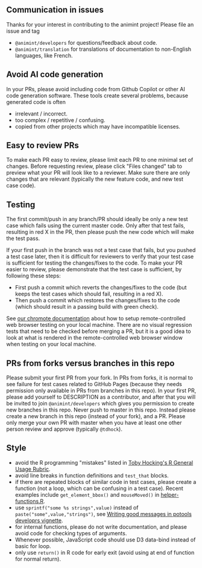 ## Communication in issues

Thanks for your interest in contributing to the animint project!
Please file an issue and tag

* `@animint/developers` for questions/feedback about code.
* `@animint/translation` for translations of documentation to non-English languages, like French.

## Avoid AI code generation

In your PRs, please avoid including code from Github Copilot or other AI code generation software. These tools create several problems, because generated code is often

* irrelevant / incorrect.
* too complex / repetitive / confusing.
* copied from other projects which may have incompatible licenses.

## Easy to review PRs

To make each PR easy to review, please limit each PR to one minimal set of changes.
Before requesting review, please click "Files changed" tab to preview what your PR will look like to a reviewer.
Make sure there are only changes that are relevant (typically the new feature code, and new test case code).

## Testing

The first commit/push in any branch/PR should ideally be only a new test case which fails using the current master code.
Only after that test fails, resulting in red X in the PR, then please push the new code which will make the test pass.

If your first push in the branch was not a test case that fails, but you pushed a test case later, then it is difficult for reviewers to verify that your test case is sufficient for testing the changes/fixes to the code. To make your PR easier to review, please demonstrate that the test case is sufficient, by following these steps:

* First push a commit which reverts the changes/fixes to the code (but keeps the test cases which should fail, resulting in a red X).
* Then push a commit which restores the changes/fixes to the code (which should result in a passing build with green check).

See [our chromote documentation](https://github.com/animint/animint2/wiki/Chromote-testing-documentation) about how to setup remote-controlled web browser testing on your local machine.
There are no visual regression tests that need to be checked before merging a PR, but it is a good idea to look at what is rendered in the remote-controlled web browser window when testing on your local machine.

## PRs from forks versus branches in this repo

Please submit your first PR from your fork. In PRs from forks, it is normal to see failure for test cases related to GitHub Pages (because they needs permission only available in PRs from branches in this repo). In your first PR, please add yourself to DESCRIPTION as a contributor, and after that you will be invited to join `@animint/developers` which gives you permission to create new branches in this repo. Never push to master in this repo. Instead please create a new branch in this repo (instead of your fork), and a PR. Please only merge your own PR with master when you have at least one other person review and approve (typically `@tdhock`).

## Style

* avoid the R programming "mistakes" listed in [Toby Hocking's R General Usage Rubric](https://docs.google.com/document/d/1W6-HdQLgHayOFXaQtscO5J5yf05G7E6KeXyiBJFcT7A/edit?tab=t.0#heading=h.pekgvy78tviz).
* avoid line breaks in function definitions and `test_that` blocks.
* if there are repeated blocks of similar code in test cases, please create a function (not a loop, which can be confusing in a test case). Recent examples include `get_element_bbox()` and `mouseMoved()` in [helper-functions.R](https://github.com/animint/animint2/blob/master/tests/testthat/helper-functions.R).
* use `sprintf("some %s strings",value)` instead of `paste("some",value,"strings")`, see [Writing good messages in potools developrs vignette](https://cran.r-project.org/web/packages/potools/vignettes/developers.html).
* for internal functions, please do not write documentation, and please avoid code for checking types of arguments.
* Whenever possible, JavaScript code should use D3 data-bind instead of basic for loop.
* only use `return()` in R code for early exit (avoid using at end of function for normal return).

